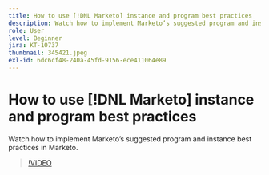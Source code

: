```yaml
---
title: How to use [!DNL Marketo] instance and program best practices
description: Watch how to implement Marketo’s suggested program and instance best practices in Marketo.
role: User
level: Beginner
jira: KT-10737
thumbnail: 345421.jpeg
exl-id: 6dc6cf48-240a-45fd-9156-ece411064e89
---
```

# How to use [!DNL Marketo] instance and program best practices

Watch how to implement Marketo’s suggested program and instance best practices in Marketo.

>[!VIDEO](https://video.tv.adobe.com/v/345421/?quality=12&learn=on)
